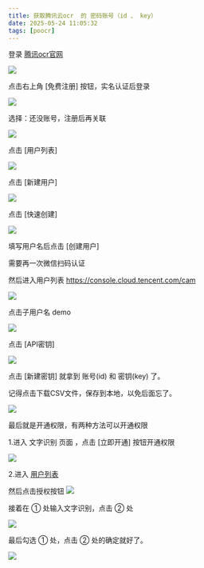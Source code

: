 ```yaml
---
title: 获取腾讯云ocr  的 密码账号（id 、 key）
date: 2025-05-24 11:05:32
tags: [poocr]
---
```




登录 [腾讯ocr官网](https://cloud.tencent.com/document/product/598/37140)

![](https://i-blog.csdnimg.cn/img_convert/bc8b2eb47399bc185b9eb6e94aa10232.png)

点击右上角 [免费注册] 按钮，实名认证后登录

![](https://i-blog.csdnimg.cn/img_convert/f302e2589e9d3ad979a333507e1a6e84.png)

选择：还没账号，注册后再关联

![](https://i-blog.csdnimg.cn/img_convert/289465a26305199c236cea4e3d95ab79.png)

点击 [用户列表]

![](https://i-blog.csdnimg.cn/img_convert/25ee9ef147de6f42619857d61c45023c.png)

点击 [新建用户]

![](https://i-blog.csdnimg.cn/img_convert/ef6e0045d6f770fdd50ce7634fd89d21.png)

点击 [快速创建]

![](https://i-blog.csdnimg.cn/img_convert/58b9e29f6a4c47b4d0879a717a6e9ecc.png)

填写用户名后点击 [创建用户]

需要再一次微信扫码认证

然后进入用户列表 https://console.cloud.tencent.com/cam

![](https://i-blog.csdnimg.cn/img_convert/94b0e94462923b939411733b720ba0cf.png)

点击子用户名 demo

![](https://i-blog.csdnimg.cn/img_convert/0547aa76c982d1fca6a7c4cef5908229.png)

点击 [API密钥]

![](https://i-blog.csdnimg.cn/img_convert/cf65854fd54c9ce4fe17ab691e824c97.png)

点击 [新建密钥] 就拿到 账号(id) 和 密钥(key) 了。

记得点击下载CSV文件，保存到本地，以免后面忘了。

![](https://i-blog.csdnimg.cn/img_convert/fd14416c6f3a732b8025d3d126ce0641.png)

最后就是开通权限，有两种方法可以开通权限

1.进入 文字识别 页面 ，点击 [立即开通] 按钮开通权限

![](https://i-blog.csdnimg.cn/img_convert/1ddd77523280b1f670052f658d67811a.png)

2.进入 [ 用户列表](https://console.cloud.tencent.com/cam)

然后点击授权按钮
![](https://i-blog.csdnimg.cn/img_convert/a4ea0ffde405fdea3cdb69be0d324c2a.png)

接着在 ① 处输入文字识别，点击 ② 处

![](https://i-blog.csdnimg.cn/img_convert/2a28038a8d87f4bd95365686e6beb760.png)

最后勾选 ① 处，点击 ② 处的确定就好了。

![](https://i-blog.csdnimg.cn/img_convert/f1be179f594c11150963b3a1e2bdb164.png)